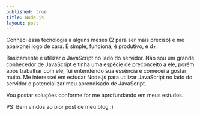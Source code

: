 ```yaml
---
published: true
title: Node.js 
layout: post
---
```

Conheci essa tecnologia a alguns meses (2 para ser mais preciso) e me apaixonei logo de cara. É simple,  funciona, é produtivo, é d+.

Basicamente é utilizar o JavaScript no lado do servidor. Não sou um grande conhecedor de JavaScript e tinha uma espécie de preconceito a ele, porém após trabalhar com ele,  fui entendendo sua essência e comecei a gostar muito. Me interessei em estudar Node.js para utilizar JavaScript no lado do servidor e potencializar meu aprendisado de JavaScript.

Vou postar soluções conforme for me aprofundando em meus estudos.

PS: Bem vindos ao pior post de meu blog :)